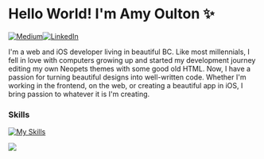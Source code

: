 # Hello World! I'm Amy Oulton ✨
[![Medium](https://img.shields.io/badge/Medium-12100E?style=for-the-badge&logo=medium&logoColor=white)](https://medium.com/@amyeoulton)[![LinkedIn](https://img.shields.io/badge/linkedin-%230077B5.svg?style=for-the-badge&logo=linkedin&logoColor=white)](https://www.linkedin.com/in/amyoulton/)

I'm a web and iOS developer living in beautiful BC. Like most millennials, I fell in love with computers growing up and started my development journey editing my own Neopets themes with some good old HTML. Now, I have a passion for turning beautiful designs into well-written code. Whether I'm working in the frontend, on the web, or creating a beautiful app in iOS, I bring passion to whatever it is I'm creating.

### Skills
[![My Skills](https://skillicons.dev/icons?i=swift,js,html,css,ts,git,figma,graphql)](https://skillicons.dev)

![](https://github-readme-stats.vercel.app/api/top-langs/?username=amyoulton&theme=dark&hide_border=false&include_all_commits=true&count_private=true&layout=compact)
